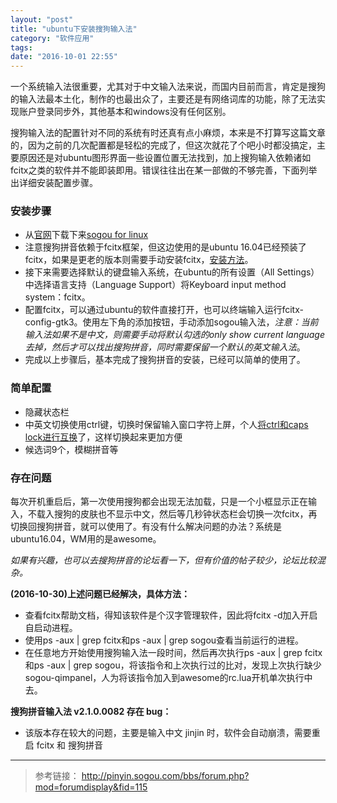 ```yaml
---
layout: "post"
title: "ubuntu下安装搜狗输入法"
category: "软件应用"
tags: 
date: "2016-10-01 22:55"
---
```


一个系统输入法很重要，尤其对于中文输入法来说，而国内目前而言，肯定是搜狗的输入法最本土化，制作的也最出众了，主要还是有网络词库的功能，除了无法实现账户登录同步外，其他基本和windows没有任何区别。

搜狗输入法的配置针对不同的系统有时还真有点小麻烦，本来是不打算写这篇文章的，因为之前的几次配置都是轻松的完成了，但这次就花了个吧小时都没搞定，主要原因还是对ubuntu图形界面一些设置位置无法找到，加上搜狗输入依赖诸如fcitx之类的软件并不能即装即用。错误往往出在某一部做的不够完善，下面列举出详细安装配置步骤。

### 安装步骤

- 从[官网](http://pinyin.sogou.com/linux/?r=pinyin)下载下来[sogou for linux](http://cdn2.ime.sogou.com/dl/index/1475147394/sogoupinyin_2.1.0.0082_amd64.deb?st=C24ANiLdi7HwWFenlPkG-w&e=1476682538&fn=sogoupinyin_2.1.0.0082_amd64.deb)
- 注意搜狗拼音依赖于fcitx框架，但这边使用的是ubuntu 16.04已经预装了fcitx，如果是更老的版本则需要手动安装fcitx，[安装方法](http://pinyin.sogou.com/linux/help.php)。
- 接下来需要选择默认的键盘输入系统，在ubuntu的所有设置（All Settings）中选择语言支持（Language Support）将Keyboard input method system：fcitx。
- 配置fcitx，可以通过ubuntu的软件直接打开，也可以终端输入运行fcitx-config-gtk3。使用左下角的添加按钮，手动添加sogou输入法，*注意：当前输入法如果不是中文，则需要手动将默认勾选的only show current language去掉，然后才可以找出搜狗拼音，同时需要保留一个默认的英文输入法*。
- 完成以上步骤后，基本完成了搜狗拼音的安装，已经可以简单的使用了。

<!-- more -->

### 简单配置

- 隐藏状态栏
- 中英文切换使用ctrl键，切换时保留输入窗口字符上屏，个人[将ctrl和caps lock进行互换](http:/noparkinghere.github.io/2016/10/01/2016/2016-10-01-ubuntu下安装搜狗输入法)了，这样切换起来更加方便
- 候选词9个，模糊拼音等 

### 存在问题

每次开机重启后，第一次使用搜狗都会出现无法加载，只是一个小框显示正在输入，不载入搜狗的皮肤也不显示中文，然后等几秒钟状态栏会切换一次fcitx，再切换回搜狗拼音，就可以使用了。有没有什么解决问题的办法？系统是ubuntu16.04，WM用的是awesome。

*如果有兴趣，也可以去搜狗拼音的论坛看一下，但有价值的帖子较少，论坛比较混杂。*

**(2016-10-30)上述问题已经解决，具体方法：**

- 查看fcitx帮助文档，得知该软件是个汉字管理软件，因此将fcitx -d加入开启自启动进程。
- 使用ps -aux | grep fcitx和ps -aux | grep sogou查看当前运行的进程。
- 在任意地方开始使用搜狗输入法一段时间，然后再次执行ps -aux | grep fcitx和ps -aux | grep sogou，将该指令和上次执行过的比对，发现上次执行缺少sogou-qimpanel，人为将该指令加入到awesome的rc.lua开机单次执行中去。

**搜狗拼音输入法 v2.1.0.0082 存在 bug：**

- 该版本存在较大的问题，主要是输入中文 jinjin 时，软件会自动崩溃，需要重启 fcitx 和 搜狗拼音

***

> 参考链接：
> http://pinyin.sogou.com/bbs/forum.php?mod=forumdisplay&fid=115
